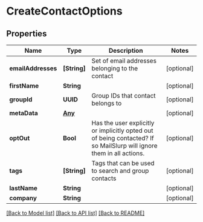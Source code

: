 # CreateContactOptions

## Properties
Name | Type | Description | Notes
------------ | ------------- | ------------- | -------------
**emailAddresses** | **[String]** | Set of email addresses belonging to the contact | [optional] 
**firstName** | **String** |  | [optional] 
**groupId** | **UUID** | Group IDs that contact belongs to | [optional] 
**metaData** | [**Any**](.md) |  | [optional] 
**optOut** | **Bool** | Has the user explicitly or implicitly opted out of being contacted? If so MailSlurp will ignore them in all actions. | [optional] 
**tags** | **[String]** | Tags that can be used to search and group contacts | [optional] 
**lastName** | **String** |  | [optional] 
**company** | **String** |  | [optional] 

[[Back to Model list]](../README.md#documentation-for-models) [[Back to API list]](../README.md#documentation-for-api-endpoints) [[Back to README]](../README.md)


